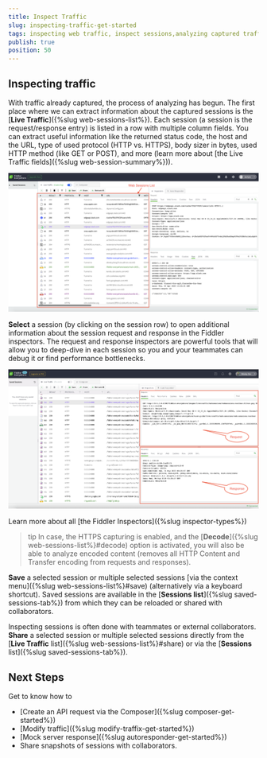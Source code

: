 ```yaml
---
title: Inspect Traffic
slug: inspecting-traffic-get-started
tags: inspecting web traffic, inspect sessions,analyzing captured traffic, Fiddler inspectors
publish: true
position: 50
---
```


## Inspecting traffic

With traffic already captured, the process of analyzing has begun. The first place where we can extract information about the captured sessions is the [**Live Traffic**]({%slug web-sessions-list%}). Each session (a session is the request/response entry) is listed in a row with multiple column fields. You can extract useful information like the returned status code, the host and the URL, type of used protocol (HTTP vs. HTTPS), body sizer in bytes, used HTTP method (like GET or POST), and more (learn more about [the Live Traffic fields]({%slug web-session-summary%})).

![Live Traffic](../images/livetraffic/websessions/websessions-list-all.png)

**Select** a session (by clicking on the session row) to open additional information about the session request and response in the Fiddler inspectors. The request and response inspectors are powerful tools that will allow you to deep-dive in each session so you and your teammates can debug it or find performance bottlenecks. 

![Inspectors for Traffic Monitoring](../images/livetraffic/inspectors/inspectors-all.png)

Learn more about all [the Fiddler Inspectors]({%slug inspector-types%}) 

>tip In case, the HTTPS capturing is enabled, and the [**Decode**]({%slug web-sessions-list%}#decode) option is activated, you will also be able to analyze encoded content (removes all HTTP Content and Transfer encoding from requests and responses).

**Save** a selected session or multiple selected sessions [via the context menu]({%slug web-sessions-list%}#save) (alternatively via a keyboard shortcut). Saved sessions are available in the [**Sessions list**]({%slug saved-sessions-tab%}) from which they can be reloaded or shared with collaborators.

Inspecting sessions is often done with teammates or external collaborators. **Share** a selected session or multiple selected sessions directly from the [__Live Traffic__ list]({%slug web-sessions-list%}#share) or via the [__Sessions__ list]({%slug saved-sessions-tab%}).

## Next Steps

Get to know how to 
- [Create an API request via the Composer]({%slug composer-get-started%})
- [Modify traffic]({%slug modify-traffix-get-started%})
- [Mock server response]({%slug autoresponder-get-started%})
- Share snapshots of sessions with collaborators.
